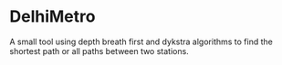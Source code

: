 # DelhiMetro
A small tool using depth breath first and dykstra algorithms to find the shortest path or all paths between two stations.
